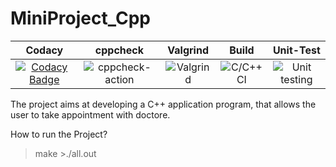 # MiniProject_Cpp
|Codacy|cppcheck|Valgrind|Build|Unit-Test|
|:--:|:--:|:--:|:--:|:--:|
|[![Codacy Badge](https://app.codacy.com/project/badge/Grade/8690efc1a4b24c0691dcd90080042c01)](https://www.codacy.com/gh/99002646/MiniProject_Cpp/dashboard?utm_source=github.com&amp;utm_medium=referral&amp;utm_content=99002646/MiniProject_Cpp&amp;utm_campaign=Badge_Grade)|![cppcheck-action](https://github.com/99002646/MiniProject_Cpp/workflows/cppcheck-action/badge.svg?branch=main)|![Valgrind](https://github.com/99002646/MiniProject_Cpp/workflows/Valgrind/badge.svg?branch=main)|![C/C++ CI](https://github.com/99002646/MiniProject_Cpp/workflows/C/C++%20CI/badge.svg?branch=main)|![Unit testing](https://github.com/99002646/MiniProject_Cpp/workflows/Unit%20testing/badge.svg?branch=main)|

The project aims at developing a C++ application program, that allows the user to take appointment with doctore.

How to run the Project?
>make                       >./all.out

<!--![C/C++ CI/Cmake](https://github.com/99002508/Indata-Sudoku/workflows/C/C++%20CI/Cmake/badge.svg)-->
